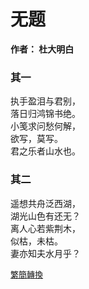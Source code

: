 # 无题

**作者： 杜大明白**

### 其一

执手盈泪与君别，    
落日归鸿锦书绝。    
小笺求问愁何解，    
欲写，莫写。    
君之乐者山水也。  

### 其二

遥想共舟泛西湖，    
湖光山色有还无？     
离人心若紫荆木，     
似枯，未枯。     
妻亦知夫水月乎？

<font size="2" color="blue">[繁簡轉換](https://github.com/graycat0918/my-poem/blob/master/poetry/chinese_traditional/no_title.md)</font>

